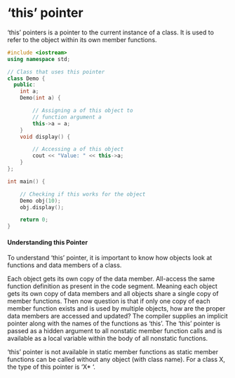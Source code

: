 # ‘this’ pointer

‘this’ pointers is a pointer to the current instance of a class. It is used to refer to the object within its own member functions.

```cpp
#include <iostream>
using namespace std;

// Class that uses this pointer
class Demo {
  public:
    int a;
    Demo(int a) {

        // Assigning a of this object to
        // function argument a
        this->a = a;
    }
    void display() {

        // Accessing a of this object
        cout << "Value: " << this->a;
    }
};

int main() {

    // Checking if this works for the object
    Demo obj(10);
    obj.display();

    return 0;
}

```

#### Understanding this Pointer
To understand ‘this’ pointer, it is important to know how objects look at functions and data members of a class.

Each object gets its own copy of the data member.
All-access the same function definition as present in the code segment.
Meaning each object gets its own copy of data members and all objects share a single copy of member functions. Then now question is that if only one copy of each member function exists and is used by multiple objects, how are the proper data members are accessed and updated? The compiler supplies an implicit pointer along with the names of the functions as ‘this’. The ‘this’ pointer is passed as a hidden argument to all nonstatic member function calls and is available as a local variable within the body of all nonstatic functions.

‘this’ pointer is not available in static member functions as static member functions can be called without any object (with class name). For a class X, the type of this pointer is ‘X* ‘. 